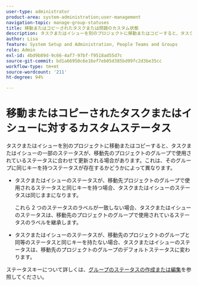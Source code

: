 ```yaml
---
user-type: administrator
product-area: system-administration;user-management
navigation-topic: manage-group-statuses
title: 移動またはコピーされたタスクまたは問題のカスタム状態
description: タスクまたはイシューを別のプロジェクトに移動またはコピーすると、タスクまたはイシューの一部のステータスが、移動先のプロジェクトのグループで使用されているステータスに合わせて更新される場合があります。
author: Lisa
feature: System Setup and Administration, People Teams and Groups
role: Admin
exl-id: 4bd9b89d-9c66-4af7-97bf-f9518ad55d7c
source-git-commit: bd1a66950c6e16ef7eb05d385bd99fc2d3be35cc
workflow-type: tm+mt
source-wordcount: '211'
ht-degree: 94%

---
```


# 移動またはコピーされたタスクまたはイシューに対するカスタムステータス

タスクまたはイシューを別のプロジェクトに移動またはコピーすると、タスクまたはイシューの一部のステータスが、移動先のプロジェクトのグループで使用されているステータスに合わせて更新される場合があります。これは、そのグループに同じキーを持つステータスが存在するかどうかによって異なります。

* タスクまたはイシューのステータスが、移動先プロジェクトのグループで使用されるステータスと同じキーを持つ場合、タスクまたはイシューのステータスは同じままになります。

  これら 2 つのステータスのラベルが一致しない場合、タスクまたはイシューのステータスは、移動先のプロジェクトのグループで使用されているステータスのラベルを継承します。

* タスクまたはイシューのステータスが、移動先のプロジェクトのグループと同等のステータスと同じキーを持たない場合、タスクまたはイシューのステータスは、移動先のプロジェクトのグループのデフォルトステータスに変わります。

ステータスキーについて詳しくは、[グループのステータスの作成または編集](../../../administration-and-setup/manage-groups/manage-group-statuses/create-or-edit-a-group-status.md)を参照してください。
